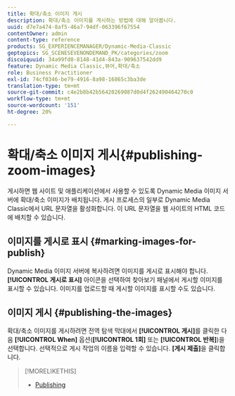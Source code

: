 ```yaml
---
title: 확대/축소 이미지 게시
description: 확대/축소 이미지를 게시하는 방법에 대해 알아봅니다.
uuid: d7e7a474-8af5-46a7-94df-063396f67554
contentOwner: admin
content-type: reference
products: SG_EXPERIENCEMANAGER/Dynamic-Media-Classic
geptopics: SG_SCENESEVENONDEMAND_PK/categories/zoom
discoiquuid: 34a99fd0-8148-41d4-843a-909637542dd9
feature: Dynamic Media Classic,뷰어,확대/축소
role: Business Practitioner
exl-id: 74cf0346-be79-4916-8a98-16865c3ba3de
translation-type: tm+mt
source-git-commit: c4e2b8b42b56420269087d0d4f262490464270c0
workflow-type: tm+mt
source-wordcount: '151'
ht-degree: 20%

---
```


# 확대/축소 이미지 게시{#publishing-zoom-images}

게시하면 웹 사이트 및 애플리케이션에서 사용할 수 있도록 Dynamic Media 이미지 서버에 확대/축소 이미지가 배치됩니다. 게시 프로세스의 일부로 Dynamic Media Classic에서 URL 문자열을 활성화합니다. 이 URL 문자열을 웹 사이트의 HTML 코드에 배치할 수 있습니다.

## 이미지를 게시로 표시 {#marking-images-for-publish}

Dynamic Media 이미지 서버에 복사하려면 이미지를 게시로 표시해야 합니다. **[!UICONTROL 게시로 표시]** 아이콘을 선택하여 찾아보기 패널에서 게시할 이미지를 표시할 수 있습니다. 이미지를 업로드할 때 게시할 이미지를 표시할 수도 있습니다.

## 이미지 게시 {#publishing-the-images}

확대/축소 이미지를 게시하려면 전역 탐색 막대에서 **[!UICONTROL 게시]**&#x200B;를 클릭한 다음 **[!UICONTROL When]** 옵션(**[!UICONTROL 1회]** 또는 **[!UICONTROL 반복]**)을 선택합니다. 선택적으로 게시 작업의 이름을 입력할 수 있습니다. **[게시 제출]**&#x200B;을 클릭합니다.

>[!MORELIKETHIS]
>
>* [Publishing](publishing-files.md#publishing_files)

